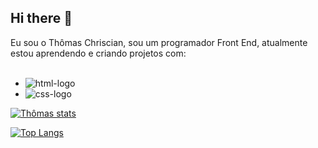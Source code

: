 ## Hi there 👋

Eu sou o Thômas Chriscian, sou um programador Front End, atualmente estou aprendendo e criando projetos com:
<br>
<br>

- <img src="https://img.shields.io/badge/HTML-239120?style=for-the-badge&logo=html5&logoColor=white" alt="html-logo" />
- <img src="https://img.shields.io/badge/CSS-239120?&style=for-the-badge&logo=css3&logoColor=white" alt="css-logo"/>

[![Thômas stats](https://github-readme-stats.vercel.app/api?username=thomaschriscian15)](https://github.com/anuraghazra/github-readme-stats)

[![Top Langs](https://github-readme-stats.vercel.app/api/top-langs/?username=thomaschriscian15)](https://github.com/anuraghazra/github-readme-stats)
